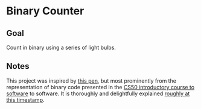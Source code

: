 # Binary Counter

## Goal

Count in binary using a series of light bulbs.

## Notes

This project was inspired by [this pen](https://codepen.io/RockStarwind/pen/NWPLeQq), but most prominently from the representation of binary code presented in the [CS50 introductory course to software](https://youtu.be/jjqgP9dpD1k?t) to software. It is thoroughly and delightfully explained [roughly at this timestamp](https://youtu.be/jjqgP9dpD1k?t=509).
